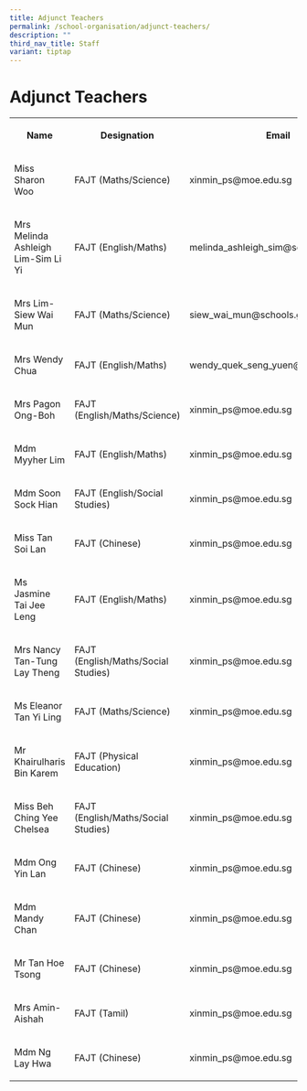 ```yaml
---
title: Adjunct Teachers
permalink: /school-organisation/adjunct-teachers/
description: ""
third_nav_title: Staff
variant: tiptap
---
```

<h1><strong>Adjunct Teachers</strong></h1>
<table style="minWidth: 75px">
<colgroup>
<col>
<col>
<col>
</colgroup>
<tbody>
<tr>
<th rowspan="1" colspan="1">
<p>Name</p>
</th>
<th rowspan="1" colspan="1">
<p>Designation</p>
</th>
<th rowspan="1" colspan="1">
<p>Email</p>
</th>
</tr>
<tr>
<td rowspan="1" colspan="1">
<p>Miss Sharon Woo</p>
</td>
<td rowspan="1" colspan="1">
<p>FAJT (Maths/Science)</p>
</td>
<td rowspan="1" colspan="1">
<p>xinmin_ps@moe.edu.sg</p>
</td>
</tr>
<tr>
<td rowspan="1" colspan="1">
<p>Mrs Melinda Ashleigh Lim-Sim Li Yi</p>
</td>
<td rowspan="1" colspan="1">
<p>FAJT (English/Maths​)</p>
</td>
<td rowspan="1" colspan="1">
<p>melinda_ashleigh_sim@schools.gov.sg</p>
</td>
</tr>
<tr>
<td rowspan="1" colspan="1">
<p>Mrs Lim-Siew Wai Mun</p>
</td>
<td rowspan="1" colspan="1">
<p>FAJT (Maths/Science)</p>
</td>
<td rowspan="1" colspan="1">
<p>siew_wai_mun@schools.gov.sg</p>
</td>
</tr>
<tr>
<td rowspan="1" colspan="1">
<p>Mrs Wendy Chua</p>
</td>
<td rowspan="1" colspan="1">
<p>FAJT (English/Maths​)</p>
</td>
<td rowspan="1" colspan="1">
<p>wendy_quek_seng_yuen@schools.gov.sg</p>
</td>
</tr>
<tr>
<td rowspan="1" colspan="1">
<p>Mrs Pagon Ong-Boh</p>
</td>
<td rowspan="1" colspan="1">
<p>FAJT (English/Maths/Science)</p>
</td>
<td rowspan="1" colspan="1">
<p>xinmin_ps@moe.edu.sg</p>
</td>
</tr>
<tr>
<td rowspan="1" colspan="1">
<p>Mdm Myyher Lim</p>
</td>
<td rowspan="1" colspan="1">
<p>FAJT (English/Maths)</p>
</td>
<td rowspan="1" colspan="1">
<p>xinmin_ps@moe.edu.sg</p>
</td>
</tr>
<tr>
<td rowspan="1" colspan="1">
<p>Mdm Soon Sock Hian</p>
</td>
<td rowspan="1" colspan="1">
<p>FAJT (English/Social Studies)</p>
</td>
<td rowspan="1" colspan="1">
<p>xinmin_ps@moe.edu.sg</p>
</td>
</tr>
<tr>
<td rowspan="1" colspan="1">
<p>Miss Tan Soi Lan</p>
</td>
<td rowspan="1" colspan="1">
<p>FAJT (Chinese)</p>
</td>
<td rowspan="1" colspan="1">
<p>xinmin_ps@moe.edu.sg</p>
</td>
</tr>
<tr>
<td rowspan="1" colspan="1">
<p>Ms Jasmine Tai Jee Leng</p>
</td>
<td rowspan="1" colspan="1">
<p>FAJT (English/Maths​)</p>
</td>
<td rowspan="1" colspan="1">
<p>xinmin_ps@moe.edu.sg</p>
</td>
</tr>
<tr>
<td rowspan="1" colspan="1">
<p>Mrs Nancy Tan-Tung Lay Theng</p>
</td>
<td rowspan="1" colspan="1">
<p>FAJT (English/Maths/Social Studies)</p>
</td>
<td rowspan="1" colspan="1">
<p>xinmin_ps@moe.edu.sg</p>
</td>
</tr>
<tr>
<td rowspan="1" colspan="1">
<p>Ms Eleanor Tan Yi Ling</p>
</td>
<td rowspan="1" colspan="1">
<p>FAJT (Maths/Science)</p>
</td>
<td rowspan="1" colspan="1">
<p>xinmin_ps@moe.edu.sg</p>
</td>
</tr>
<tr>
<td rowspan="1" colspan="1">
<p>Mr Khairulharis Bin Karem</p>
</td>
<td rowspan="1" colspan="1">
<p>FAJT (Physical Education)</p>
</td>
<td rowspan="1" colspan="1">
<p>xinmin_ps@moe.edu.sg</p>
</td>
</tr>
<tr>
<td rowspan="1" colspan="1">
<p>Miss Beh Ching Yee Chelsea</p>
</td>
<td rowspan="1" colspan="1">
<p>FAJT (English/Maths/Social Studies)</p>
</td>
<td rowspan="1" colspan="1">
<p>xinmin_ps@moe.edu.sg</p>
</td>
</tr>
<tr>
<td rowspan="1" colspan="1">
<p>Mdm Ong Yin Lan</p>
</td>
<td rowspan="1" colspan="1">
<p>FAJT (Chinese)</p>
</td>
<td rowspan="1" colspan="1">
<p>xinmin_ps@moe.edu.sg</p>
</td>
</tr>
<tr>
<td rowspan="1" colspan="1">
<p>Mdm Mandy Chan</p>
</td>
<td rowspan="1" colspan="1">
<p>FAJT (Chinese)</p>
</td>
<td rowspan="1" colspan="1">
<p>xinmin_ps@moe.edu.sg</p>
</td>
</tr>
<tr>
<td rowspan="1" colspan="1">
<p>Mr Tan Hoe Tsong</p>
</td>
<td rowspan="1" colspan="1">
<p>FAJT (Chinese)</p>
</td>
<td rowspan="1" colspan="1">
<p>xinmin_ps@moe.edu.sg</p>
</td>
</tr>
<tr>
<td rowspan="1" colspan="1">
<p>Mrs Amin-Aishah</p>
</td>
<td rowspan="1" colspan="1">
<p>FAJT (Tamil)</p>
</td>
<td rowspan="1" colspan="1">
<p>xinmin_ps@moe.edu.sg</p>
</td>
</tr>
<tr>
<td rowspan="1" colspan="1">
<p>Mdm Ng Lay Hwa</p>
</td>
<td rowspan="1" colspan="1">
<p>FAJT (Chinese)</p>
</td>
<td rowspan="1" colspan="1">
<p>xinmin_ps@moe.edu.sg</p>
</td>
</tr>
</tbody>
</table>
<p></p>